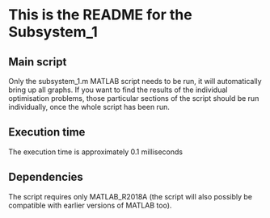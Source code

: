 This is the README for the Subsystem_1
=======

Main script 
-------
Only the subsystem_1.m MATLAB script needs to be run, it will automatically bring up all graphs. If you want to find the results of the individual optimisation problems, those particular sections of the script should be run individually, once the whole script has been run.

Execution time
-------
The execution time is approximately 0.1 milliseconds

Dependencies
-------
The script requires only MATLAB_R2018A (the script will also possibly be compatible with earlier versions of MATLAB too).
